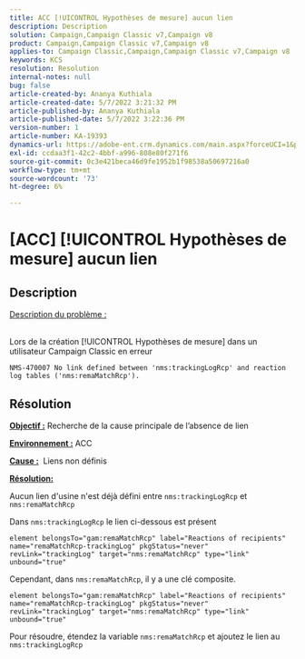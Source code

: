 ```yaml
---
title: ACC [!UICONTROL Hypothèses de mesure] aucun lien
description: Description
solution: Campaign,Campaign Classic v7,Campaign v8
product: Campaign,Campaign Classic v7,Campaign v8
applies-to: Campaign Classic,Campaign,Campaign Classic v7,Campaign v8
keywords: KCS
resolution: Resolution
internal-notes: null
bug: false
article-created-by: Ananya Kuthiala
article-created-date: 5/7/2022 3:21:32 PM
article-published-by: Ananya Kuthiala
article-published-date: 5/7/2022 3:22:36 PM
version-number: 1
article-number: KA-19393
dynamics-url: https://adobe-ent.crm.dynamics.com/main.aspx?forceUCI=1&pagetype=entityrecord&etn=knowledgearticle&id=8e906e59-19ce-ec11-a7b5-0022480a8e40
exl-id: ccdaa3f1-42c2-4bbf-a996-808e80f271f6
source-git-commit: 0c3e421beca46d9fe1952b1f98538a50697216a0
workflow-type: tm+mt
source-wordcount: '73'
ht-degree: 6%

---
```


# [ACC] [!UICONTROL Hypothèses de mesure] aucun lien

## Description

<u>Description du problème :</u>

<br>Lors de la création [!UICONTROL Hypothèses de mesure] dans un utilisateur Campaign Classic en erreur

`NMS-470007 No link defined between 'nms:trackingLogRcp' and reaction log tables ('nms:remaMatchRcp').`

## Résolution


<b><u>Objectif :</u></b> Recherche de la cause principale de l’absence de lien

<b><u>Environnement :</u></b> ACC

<b><u>Cause :</u></b>  Liens non définis

<b><u>Résolution:</u></b>

Aucun lien d&#39;usine n&#39;est déjà défini entre `nms:trackingLogRcp` et `nms:remaMatchRcp`

Dans `nms:trackingLogRcp` le lien ci-dessous est présent

`element belongsTo="gam:remaMatchRcp" label="Reactions of recipients" name="remaMatchRcp-trackingLog" pkgStatus="never" revLink="trackingLog" target="nms:remaMatchRcp" type="link" unbound="true"`

Cependant, dans `nms:remaMatchRcp`, il y a une clé composite.

`element belongsTo="gam:remaMatchRcp" label="Reactions of recipients" name="remaMatchRcp-trackingLog" pkgStatus="never" revLink="trackingLog" target="nms:remaMatchRcp" type="link" unbound="true"`

Pour résoudre, étendez la variable `nms:remaMatchRcp` et ajoutez le lien au `nms:trackingLogRcp`
